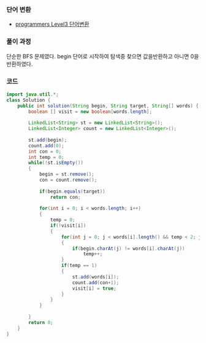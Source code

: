 ### 단어 변환

- [programmers Level3 단어변환](https://programmers.co.kr/learn/courses/30/lessons/43163)



### 풀이 과정

단순한 BFS 문제였다. begin 단어로 시작하여 탐색중 찾으면 값을반환하고 아니면 0을 반환하였다.



### 코드

```java
import java.util.*;
class Solution {
    public int solution(String begin, String target, String[] words) {
		boolean [] visit = new boolean[words.length];
		
		LinkedList<String> st = new LinkedList<String>();
		LinkedList<Integer> count = new LinkedList<Integer>();
		
		st.add(begin);
		count.add(0);
		int con = 0;
		int temp = 0;
		while(!st.isEmpty())
		{
			begin = st.remove();
			con = count.remove();
			
			if(begin.equals(target))
				return con;
			
			for(int i = 0; i < words.length; i++)
			{
				temp = 0;
				if(!visit[i])
				{
					for(int j = 0; j < words[i].length() && temp < 2; j++)
					{
						if(begin.charAt(j) != words[i].charAt(j))
							temp++;
					}
					if(temp == 1)
					{
						st.add(words[i]);
						count.add(con+1);
						visit[i] = true;
					}
				}
			}
				
		}
        return 0;
    }
}
```


